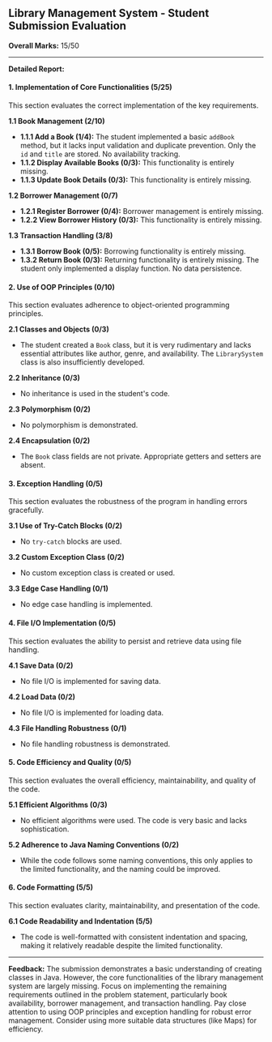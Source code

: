 ## Library Management System - Student Submission Evaluation

**Overall Marks:** 15/50

---

**Detailed Report:**

#### **1. Implementation of Core Functionalities (5/25)**
This section evaluates the correct implementation of the key requirements.

**1.1 Book Management (2/10)**
* **1.1.1 Add a Book (1/4):** The student implemented a basic `addBook` method, but it lacks input validation and duplicate prevention.  Only the `id` and `title` are stored.  No availability tracking.
* **1.1.2 Display Available Books (0/3):** This functionality is entirely missing.
* **1.1.3 Update Book Details (0/3):**  This functionality is entirely missing.

**1.2 Borrower Management (0/7)**
* **1.2.1 Register Borrower (0/4):**  Borrower management is entirely missing.
* **1.2.2 View Borrower History (0/3):** This functionality is entirely missing.

**1.3 Transaction Handling (3/8)**
* **1.3.1 Borrow Book (0/5):** Borrowing functionality is entirely missing.
* **1.3.2 Return Book (0/3):** Returning functionality is entirely missing.  The student only implemented a display function.  No data persistence.


#### **2. Use of OOP Principles (0/10)**
This section evaluates adherence to object-oriented programming principles.

**2.1 Classes and Objects (0/3)**
* The student created a `Book` class, but it is very rudimentary and lacks essential attributes like author, genre, and availability.  The `LibrarySystem` class is also insufficiently developed.

**2.2 Inheritance (0/3)**
* No inheritance is used in the student's code.

**2.3 Polymorphism (0/2)**
* No polymorphism is demonstrated.

**2.4 Encapsulation (0/2)**
*  The `Book` class fields are not private.  Appropriate getters and setters are absent.


#### **3. Exception Handling (0/5)**
This section evaluates the robustness of the program in handling errors gracefully.

**3.1 Use of Try-Catch Blocks (0/2)**
* No `try-catch` blocks are used.

**3.2 Custom Exception Class (0/2)**
* No custom exception class is created or used.

**3.3 Edge Case Handling (0/1)**
* No edge case handling is implemented.


#### **4. File I/O Implementation (0/5)**
This section evaluates the ability to persist and retrieve data using file handling.

**4.1 Save Data (0/2)**
* No file I/O is implemented for saving data.

**4.2 Load Data (0/2)**
* No file I/O is implemented for loading data.

**4.3 File Handling Robustness (0/1)**
* No file handling robustness is demonstrated.


#### **5. Code Efficiency and Quality (0/5)**
This section evaluates the overall efficiency, maintainability, and quality of the code.

**5.1 Efficient Algorithms (0/3)**
* No efficient algorithms were used. The code is very basic and lacks sophistication.

**5.2 Adherence to Java Naming Conventions (0/2)**
* While the code follows some naming conventions, this only applies to the limited functionality, and the naming could be improved.

#### **6. Code Formatting (5/5)**
This section evaluates clarity, maintainability, and presentation of the code.

**6.1 Code Readability and Indentation (5/5)**
* The code is well-formatted with consistent indentation and spacing, making it relatively readable despite the limited functionality.


---

**Feedback:**
The submission demonstrates a basic understanding of creating classes in Java. However, the core functionalities of the library management system are largely missing.  Focus on implementing the remaining requirements outlined in the problem statement, particularly book availability, borrower management, and transaction handling.  Pay close attention to using OOP principles and exception handling for robust error management.  Consider using more suitable data structures (like Maps) for efficiency.
